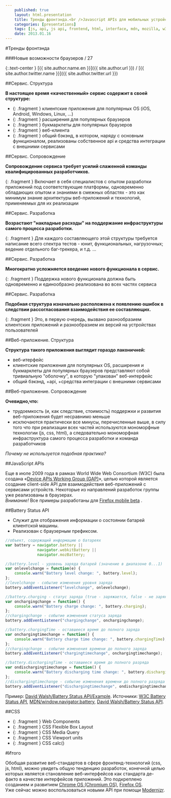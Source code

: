 ```yaml
---
    published: true
    layout: html.presentation
    title: Тренды фронтэнда.<br />Javascript APIs для мобильных устройств
    categories: [presentations]
    tags: [js, api, js api, frontend, html, interface, mdn, mozilla, w3c]
    date: 2013.01.16
---
```



<section markdown="1">

#Тренды фронтэнда

###Новые возможности браузеров / 27

{:.text-center }
[{{ site.author.name.en }}]({{ site.author.url }}) / [{{ site.author.twitter.name }}]({{ site.author.twitter.url }})

</section>


<section markdown="1">

##Сервис. Структура

**В настоящее время &laquo;качественный&raquo; сервис содержит в своей структуре:**  

* {: .fragment } клиентские приложения для популярных OS (iOS, Android, Windows, Linux, ...)
* {: .fragment } расширения для популярных браузеров
* {: .fragment } букмарклеты для популярных браузеров
* {: .fragment } веб-клиента
* {: .fragment } общий бэкэнд, в котором, наряду с основным функционалом, реализованы собственное api и средства интеграции с внешними сервисами

</section>


<section markdown="1">

##Сервис. Сопровождение

**Сопровождение сервиса требует усилий слаженной команды квалифицированных разработчиков.**

{: .fragment }
Включает в себя специалистов с опытом разработки приложений под соответствующие платформы, одновременно обладающих опытом и знаниями в смежных областях - это как минимум знание архитектуры веб-приложений и технологий, применяемых для их реализации

</section>


<section markdown="1">

##Сервис. Разработка

**Возрастают "накладные расходы" на поддержание инфраструктуры самого процесса разработки.**

{: .fragment }
Для каждого составляющего этой структуры требуется написание всего спектра тестов - юнит, функциональных, нагрузочных; ведение отдельного баг-трекера, и т.д. ...

</section>


<section markdown="1">

##Сервис. Разработка

**Многократно усложняется введение нового функционала в сервис.**

{: .fragment }
Поддержка нового функционала должна быть одновременно и единообразно реализована во всех частях сервиса

</section>


<section markdown="1">

##Сервис. Разработка

**Подобная структура изначально расположена к появлению ошибок в следствии рассогласования взаимодействия ее составляющих.**

{: .fragment }
Это, в первую очередь, вызвано разнообразием клиентских приложений и разнообразием их версий на устройствах пользователей

</section>


<section markdown="1">

##Веб-приложение. Структура

**Структура такого приложения выглядит гораздо лаконичней:**

* веб-итерфейс
* клиентские приложения для популярных OS, расширения и букмарклеты для популярных браузеров представляют собой тривиальную "оболочку", в которую "упакован" веб-интерфейс
* общий бэкэнд, +api, +средства интеграции с внешними сервисами

</section>


<section markdown="1">

##Веб-приложение. Сопровождение

**Очевидно,что:**

* трудоемкость (и, как следствие, стоимость) поддержки и развития веб-приложения будет несравнимо меньше
* исключаются практически все минусы, перечисленные выше, в силу того что при реализации всех частей используются мономорфные технологии (js, css, html), а следовательно мономорфная инфраструктура самого процесса разработки и команда разработчиков

*Почему не используется подобная практика?*  

</section>


<section markdown="1">

##JavaScript APIs

Еще в июле 2009 года в рамках World Wide Web Consortium (W3C) была создана &laquo;[Device APIs Working Group (GAP)](http://www.w3.org/2009/dap/)&raquo;, целью которой является создание client-side API для взаимодействия веб-приложений с сервисами устройств. Некоторые из направлений разработок группы уже реализованы в браузерах.  
*Внимание!* Все примеры разработаны для [Firefox mobile beta](https://play.google.com/store/apps/details?id=org.mozilla.firefox_beta) .

</section>



<!-- Battery Status API -->

<section markdown="1">

##Battery Status API

* Служит для отображения информации о состоянии батарей клиентской машины.  
* Реализован с браузерным префиксом.  

~~~js
//объект, содержащий информацию о батареях
var battery = navigator.battery ||
              navigator.webkitBattery ||
              navigator.mozBattery;

//battery.level - уровень заряда батарей (значение в диапазоне 0...1)
var onlevelchange = function(e) {
    console.warn("Battery level change: ", battery.level);
};
//levelchange - событие изменения уровня заряда
battery.addEventListener("levelchange", onlevelchange);

//battery.charging - статус заряда (true - заряжается, false - не заряжается)
var onchargingchange = function() {
    console.warn("Battery charge change: ", battery.charging);
};
//chargingchange - событие изменения статуса заряда
battery.addEventListener("chargingchange", onchargingchange);

//battery.chargingTime - оставшееся время до полного заряда
var onchargingtimechange = function() {
    console.warn("Battery charge time change: ", battery.chargingTime);
};
//chargingchange - событие изменения времени до полного заряда
battery.addEventListener("chargingtimechange", onchargingtimechange);

//battery.dischargingTime - оставшееся время до полного разряда
var ondischargingtimechange = function() {
    console.warn("Battery discharging time change: ", battery.dischargingTime);
};
//dischargingtimechange - событие изменения времени до полного разряда
battery.addEventListener("dischargingtimechange", ondischargingtimechange);
~~~

Пример: [David Walsh/Battery Status API/Example](http://davidwalsh.name/demo/battery-api.php).
Источники:
[W3C Battery Status API](http://www.w3.org/TR/battery-status/),
[MDN/window.navigator.battery](https://developer.mozilla.org/en-US/docs/DOM/window.navigator.battery),
[David Walsh/Battery Status API](http://davidwalsh.name/battery-api).

</section>


<section markdown="1">

##CSS

* {: .fragment } Web Components
* {: .fragment } CSS Flexible Box Layout
* {: .fragment } CSS Media Query
* {: .fragment } CSS Viewport units
* {: .fragment } CSS calc()

</section>


<section markdown="1">

#Итого

Обобщая развитие веб-стандартов в сфере фронтенд-технологий (css, js, html), можно увидеть общую тенденцию разработок, конечной целью которых является становление веб-интерфейсов как стандарта де-факто в качестве интерфейсов приложений. Это подкреплено созданием и развитием [Chrome OS (Chromium OS)](http://www.chromium.org/chromium-os/), [Firefox OS](http://www.mozilla.org/en-US/firefoxos/).  
Уже сейчас можно воспользоваться новыми API при помощи [Modernizr](http://modernizr.com/download/).

</section>
